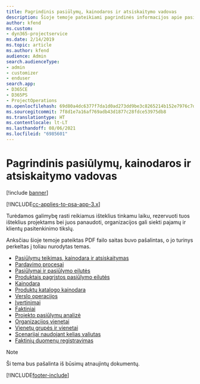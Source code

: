 ```yaml
---
title: Pagrindinis pasiūlymų, kainodaros ir atsiskaitymo vadovas
description: Šioje temoje pateikiami pagrindinės informacijos apie pasiūlymų teikimą, kainodarą ir atsiskaitymą naudojant „Project Service Automation“ saitai.
author: kfend
ms.custom:
- dyn365-projectservice
ms.date: 2/14/2019
ms.topic: article
ms.author: kfend
audience: Admin
search.audienceType:
- admin
- customizer
- enduser
search.app:
- D365CE
- D365PS
- ProjectOperations
ms.openlocfilehash: 69d80a4dc6377f7da1d0ad273dd9be3c8265214b152e7976c7d0c73e46a7dbd1
ms.sourcegitcommit: 7f8d1e7a16af769adb43d1877c28fdce53975db8
ms.translationtype: HT
ms.contentlocale: lt-LT
ms.lasthandoff: 08/06/2021
ms.locfileid: "6985601"
---
```

# <a name="basic-guide-to-quoting-pricing-and-billing"></a>Pagrindinis pasiūlymų, kainodaros ir atsiskaitymo vadovas

[!include [banner](../../includes/psa-now-project-operations.md)]

[!INCLUDE[cc-applies-to-psa-app-3.x](../../includes/cc-applies-to-psa-app-3x.md)]

Turėdamos galimybę rasti reikiamus išteklius tinkamu laiku, rezervuoti tuos išteklius projektams bei juos panaudoti, organizacijos gali siekti pajamų ir klientų pasitenkinimo tikslų. 

Anksčiau šioje temoje pateiktas PDF failo saitas buvo pašalintas, o jo turinys perkeltas į toliau nurodytas temas.

- [Pasiūlymų teikimas, kainodara ir atsiskaitymas](../quote-bill-price.md)
- [Pardavimo procesai](../basic-sales-process.md)
- [Pasiūlymai ir pasiūlymo eilutės](../basic-quote-lines.md)
- [Produktais pagrįstos pasiūlymo eilutės](../product-based-quote-lines.md)
- [Kainodara](../basic-pricing.md)
- [Produktų katalogo kainodara](../product-catalog-pricing.md)
- [Verslo operacijos](../basic-business-transactions.md)
- [Įvertinimai](../estimates.md)
- [Faktiniai](../actuals.md)
- [Projekto pasiūlymų analizė](../basic-analyzing-quotes.md)
- [Organizacijos vienetai](../advanced-organizational.md)
- [Vienetų grupės ir vienetai](../advanced-units.md)
- [Scenarijai naudojant kelias valiutas](../advanced-currency.md)
- [Faktinių duomenų registravimas](../advanced-actuals.md)

> [!NOTE]
> Ši tema bus pašalinta iš būsimų atnaujintų dokumentų. 


[!INCLUDE[footer-include](../../includes/footer-banner.md)]